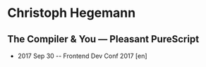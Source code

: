 # Christoph Hegemann

## The Compiler &amp; You — Pleasant PureScript
- 2017 Sep 30 -- Frontend Dev Conf 2017 [en]   
